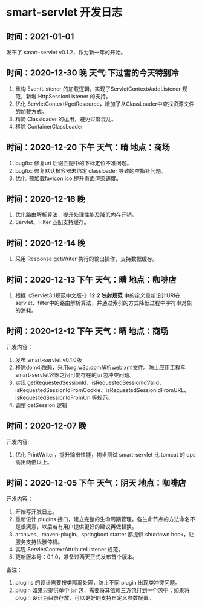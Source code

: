 # smart-servlet 开发日志
## 时间：2021-01-01 
发布了 smart-servlet v0.1.2，作为新一年的开始。

## 时间：2020-12-30 晚 天气:下过雪的今天特别冷
1. 重构 EventListener 的加载逻辑，实现了ServletContext#addListener 规范，新增 HttpSessionListener 的支持。
2. 优化 ServletContext#getResource，增加了从ClassLoader中查找资源文件的加载方式。
3. 精简 Classloader 的运用，避免过度混乱。
4. 移除 ContainerClassLoader

## 时间：2020-12-20 下午 天气：晴 地点：商场
1. bugfix: 修复uri 后缀匹配中的下标定位不准问题。
2. bugfix: 修复默认根容器未绑定 classloader 导致的空指针问题。
3. 优化: 预加载favicon.ico,提升页面渲染速度。

## 时间：2020-12-16 晚
1. 优化路由解析算法，提升处理性能及降低内存开销。
2. Servlet、Filter 匹配支持缓存。

## 时间：2020-12-14 晚
1. 采用 Response.getWriter 执行的输出操作，支持数据缓存。

## 时间：2020-12-13 下午 天气：晴 地点：咖啡店
1. 根据《Servlet3.1规范中文版-》**12.2 映射规范** 中的定义重新设计URI在servlet、filter中的路由解析算法，并通过索引的方式降低过程中字符串对象的消耗。

## 时间：2020-12-12 下午 天气：晴 地点：商场
开发内容：
1. 发布 smart-servlet v0.1.0版
2. 移除dom4j依赖，采用org.w3c.dom解析web.xml文件。防止应用工程与smart-servlet容器之间可能存在的jar包冲突问题。
3. 实现 getRequestedSessionId、isRequestedSessionIdValid、isRequestedSessionIdFromCookie、isRequestedSessionIdFromURL、isRequestedSessionIdFromUrl 等规范。
4. 调整 getSession 逻辑

## 时间：2020-12-07 晚 
开发内容:
1. 优化 PrintWriter，提升输出性能，初步测试 smart-servlet 比 tomcat 的 qps 高出两倍以上。

## 时间：2020-12-05 下午 天气：阴天 地点：咖啡店 
开发内容：
1. 开始写开发日志。
2. 重新设计 plugins 接口，建立完整的生命周期管理。各生命节点的方法命名不是很满意，以后若有用户提供更好的建议再做替换。
3. archives、maven-plugin、springboot starter 都提供 shutdown hook，让服务支持优雅停机。
4. 实现 ServletContextAttributeListener 规范。
5. 更新版本号：0.1.0，准备过两天正式发布首个版本。

备注：
1. plugins 的设计需要按类隔离处理，防止不同 plugin 出现类冲突问题。
2. plugin 如果只提供单个 jar 包，需要将其依赖三方包打到一个包中；如果将 plugin 设计为目录存放，可以更好的支持自定义参数配置。

